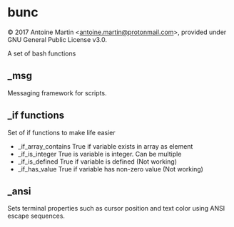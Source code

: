 # bunc 

&copy; 2017 Antoine Martin \<antoine.martin@protonmail.com\>, provided under GNU General Public License v3.0.

A set of bash functions

## _msg
Messaging framework for scripts.

## _if functions
Set of if functions to make life easier
* _if_array_contains	True if variable exists in array as element
* _if_is_integer	True is variable is integer. Can be multiple
* _if_is_defined	True if variable is defined (Not working)
* _if_has_value		True if variable has non-zero value (Not working)

## _ansi
Sets terminal properties such as cursor position and text color using ANSI
escape sequences.

